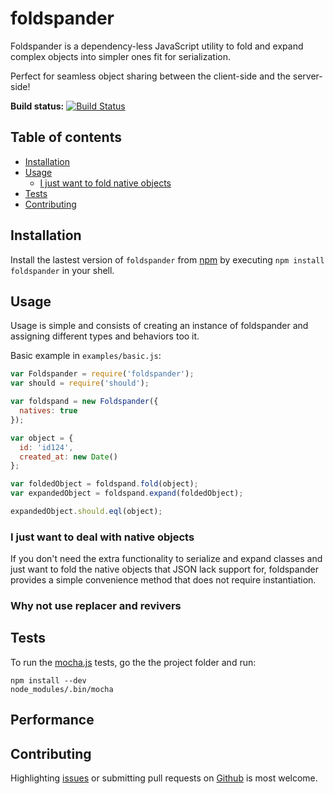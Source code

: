 # foldspander

Foldspander is a dependency-less JavaScript utility to fold and expand complex objects into simpler ones fit for serialization.

Perfect for seamless object sharing between the client-side and the server-side!

[travis]: https://travis-ci.org/tedeh/foldspander
[travis-img]: https://travis-ci.org/tedeh/foldspander.png?branch=master

**Build status:** [![Build Status][travis-img]][travis] 

## Table of contents

- [Installation](#installation)
- [Usage](#usage)
  - [I just want to fold native objects](#i-just-want-to-fold-native-objects)
- [Tests](#tests)
- [Contributing](#contributing)

## Installation

Install the lastest version of `foldspander` from [npm](https://www.npmjs.com/) by executing `npm install foldspander` in your shell. 

## Usage

Usage is simple and consists of creating an instance of foldspander and assigning different types and behaviors too it.

Basic example in `examples/basic.js`:

```javascript
var Foldspander = require('foldspander');
var should = require('should');

var foldspand = new Foldspander({
  natives: true
});

var object = {
  id: 'id124',
  created_at: new Date()
};

var foldedObject = foldspand.fold(object);
var expandedObject = foldspand.expand(foldedObject);

expandedObject.should.eql(object);

```

### I just want to deal with native objects

If you don't need the extra functionality to serialize and expand classes and just want to fold the native objects that JSON lack support for, foldspander provides a simple convenience method that does not require instantiation.

### Why not use replacer and revivers

## Tests 

To run the [mocha.js](http://mochajs.org/) tests, go the the project folder and run:

```shell
npm install --dev
node_modules/.bin/mocha
```

## Performance

## Contributing

Highlighting [issues](https://github.com/tedeh/foldspander/issues) or submitting pull
requests on [Github](https://github.com/tedeh/foldspander) is most welcome.
